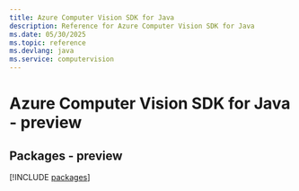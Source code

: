 ```yaml
---
title: Azure Computer Vision SDK for Java
description: Reference for Azure Computer Vision SDK for Java
ms.date: 05/30/2025
ms.topic: reference
ms.devlang: java
ms.service: computervision
---
```

# Azure Computer Vision SDK for Java - preview
## Packages - preview
[!INCLUDE [packages](computer-vision-index.md)]